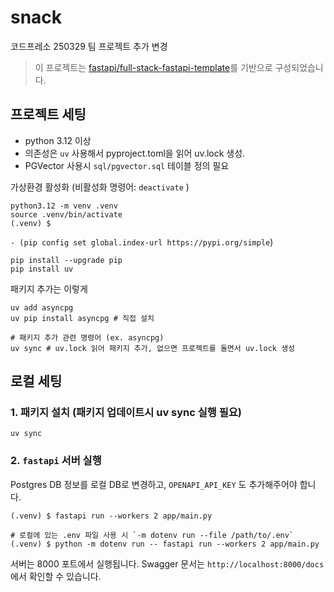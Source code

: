 # snack

코드프레소 250329 팀 프로젝트
추가 변경

> 이
> 프로젝트는 [fastapi/full-stack-fastapi-template](https://github.com/fastapi/full-stack-fastapi-template/tree/master/backend)를
> 기반으로 구성되었습니다.

## 프로젝트 세팅

- python 3.12 이상
- 의존성은 `uv` 사용해서 pyproject.toml을 읽어 uv.lock 생성.
- PGVector 사용시 `sql/pgvector.sql` 테이블 정의 필요

가상환경 활성화 (비활성화 명령어: `deactivate` )

```shell
python3.12 -m venv .venv
source .venv/bin/activate
(.venv) $
```

`- (pip config set global.index-url https://pypi.org/simple`)

```shell
pip install --upgrade pip
pip install uv
```
패키지 추가는 이렇게
```
uv add asyncpg
uv pip install asyncpg # 직접 설치

```

```shell
# 패키지 추가 관련 명령어 (ex. asyncpg)
uv sync # uv.lock 읽어 패키지 추가, 없으면 프로젝트를 돌면서 uv.lock 생성
```

## 로컬 세팅

### 1. 패키지 설치 (패키지 업데이트시 uv sync 실행 필요)

 ```shell
uv sync
 ```

### 2. `fastapi` 서버 실행

Postgres DB 정보를 로컬 DB로 변경하고, `OPENAPI_API_KEY` 도 추가해주어야 합니다.

```shell
(.venv) $ fastapi run --workers 2 app/main.py
```

```shell
# 로컬에 있는 .env 파일 사용 시 `-m dotenv run --file /path/to/.env`
(.venv) $ python -m dotenv run -- fastapi run --workers 2 app/main.py
```

서버는 8000 포트에서 실행됩니다. Swagger 문서는 `http://localhost:8000/docs` 에서 확인할 수 있습니다.
